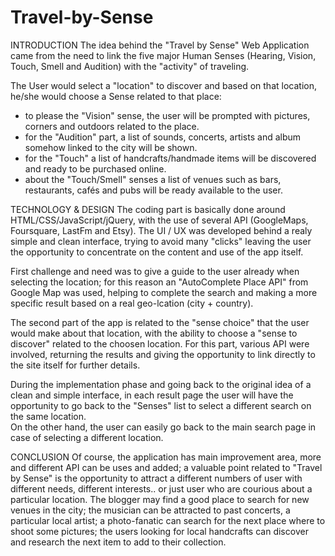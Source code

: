 # Travel-by-Sense

INTRODUCTION
The idea behind the "Travel by Sense" Web Application came from the need to link the five major Human Senses 
(Hearing, Vision, Touch, Smell and Audition) with the "activity" of traveling.  

The User would select a "location" to discover and based on that location, he/she would choose a Sense related to that place:
- to please the "Vision" sense, the user will be prompted with pictures, corners and outdoors related to the place.
- for the "Audition" part, a list of sounds, concerts, artists and album somehow linked to the city will be shown.
- for the "Touch" a list of handcrafts/handmade items will be discovered and ready to be purchased online.
- about the "Touch/Smell" senses a list of venues such as bars, restaurants, cafés and pubs will be ready available to the user.

TECHNOLOGY & DESIGN
The coding part is basically done around HTML/CSS/JavaScript/jQuery, with the use of several API (GoogleMaps, Foursquare, LastFm 
and Etsy).  The UI / UX was developed behind a realy simple and clean interface, trying to avoid many "clicks" leaving the user
the opportunity to concentrate on the content and use of the app itself.

First challenge and need was to give a guide to the user already when selecting the location; for this reason an 
"AutoComplete Place API" from Google Map was used, helping to complete the search and making a more specific result based on 
a real geo-lcation (city + country).

The second part of the app is related to the "sense choice" that the user would make about that location, with the ability
to choose a "sense to discover" related to the choosen location.  For this part, various API were involved, returning the results 
and giving the opportunity to link directly to the site itself for further details.

During the implementation phase and going back to the original idea of a clean and simple interface, in each result page
the user will have the opportunity to go back to the "Senses" list to select a different search on the same location.  
On the other hand, the user can easily go back to the main search page in case of selecting a different location.

CONCLUSION
Of course, the application has main improvement area, more and different API can be uses and added; a valuable point related to
"Travel by Sense" is the opportunity to attract a different numbers of user with different needs, different interests..
or just user who are courious about a particular location.  The blogger may find a good place to search for new venues in the city;
the musician can be attracted to past concerts, a particular local artist;  a photo-fanatic can search for the next place where
to shoot some pictures;  the users looking for local handcrafts can discover and research the next item to add to their 
collection.
